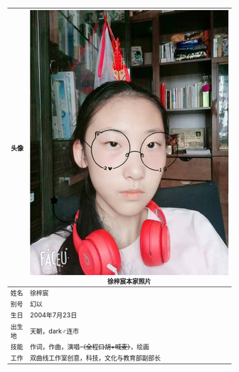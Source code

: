 |头像|[![](./assets/pic.jpg)](./assets/pic.jpg)<br>徐梓宸本家照片|
|-|-|
|姓名|徐梓宸|
|别号|幻以|
|生日|2004年7月23日|
|出生地|天朝，dark♂连市|
|技能|作词，作曲，演唱<del>（全程口胡+喊麦）</del>，绘画|
|工作|双曲线工作室创意，科技，文化与教育部副部长|